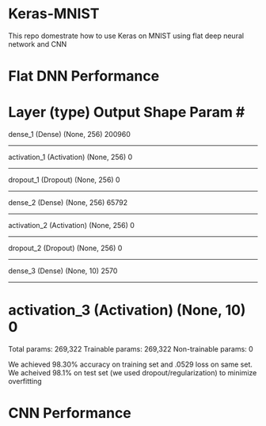 # Keras-MNIST

This repo domestrate how to use Keras on MNIST using flat deep neural network and CNN

# Flat DNN Performance

Layer (type)                 Output Shape              Param #   
=================================================================
dense_1 (Dense)              (None, 256)               200960    
_________________________________________________________________
activation_1 (Activation)    (None, 256)               0         
_________________________________________________________________
dropout_1 (Dropout)          (None, 256)               0         
_________________________________________________________________
dense_2 (Dense)              (None, 256)               65792     
_________________________________________________________________
activation_2 (Activation)    (None, 256)               0         
_________________________________________________________________
dropout_2 (Dropout)          (None, 256)               0         
_________________________________________________________________
dense_3 (Dense)              (None, 10)                2570      
_________________________________________________________________
activation_3 (Activation)    (None, 10)                0         
=================================================================
Total params: 269,322
Trainable params: 269,322
Non-trainable params: 0


We achieved 98.30% accuracy on training set and .0529 loss on same set. We acheived 98.1% on test set (we used dropout/regularization) to minimize overfitting

# CNN Performance
